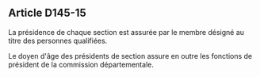 Article D145-15
----
La présidence de chaque section est assurée par le membre désigné au titre des
personnes qualifiées.

Le doyen d'âge des présidents de section assure en outre les fonctions de
président de la commission départementale.
